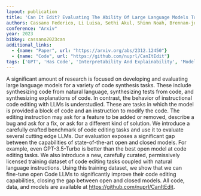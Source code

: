 ```yaml
---
layout: publication
title: 'Can It Edit? Evaluating The Ability Of Large Language Models To Follow Code Editing Instructions'
authors: Cassano Federico, Li Luisa, Sethi Akul, Shinn Noah, Brennan-jones Abby, Ginesin Jacob, Berman Edward, Chakhnashvili George, Lozhkov Anton, Anderson Carolyn Jane, Guha Arjun
conference: "Arxiv"
year: 2023
bibkey: cassano2023can
additional_links:
  - {name: "Paper", url: "https://arxiv.org/abs/2312.12450"}
  - {name: "Code", url: "https://github.com/nuprl/CanItEdit"}
tags: ['GPT', 'Has Code', 'Interpretability And Explainability', 'Model Architecture', 'Reinforcement Learning', 'Training Techniques', 'Uncategorized']
---
```

A significant amount of research is focused on developing and evaluating large language models for a variety of code synthesis tasks. These include synthesizing code from natural language, synthesizing tests from code, and synthesizing explanations of code. In contrast, the behavior of instructional code editing with LLMs is understudied. These are tasks in which the model is provided a block of code and an instruction to modify the code. The editing instruction may ask for a feature to be added or removed, describe a bug and ask for a fix, or ask for a different kind of solution. We introduce a carefully crafted benchmark of code editing tasks and use it to evaluate several cutting edge LLMs. Our evaluation exposes a significant gap between the capabilities of state-of-the-art open and closed models. For example, even GPT-3.5-Turbo is better than the best open model at code editing tasks. We also introduce a new, carefully curated, permissively licensed training dataset of code editing tasks coupled with natural language instructions. Using this training dataset, we show that we can fine-tune open Code LLMs to significantly improve their code editing capabilities, closing the gap between open and closed models. All code, data, and models are available at https://github.com/nuprl/CanItEdit.
